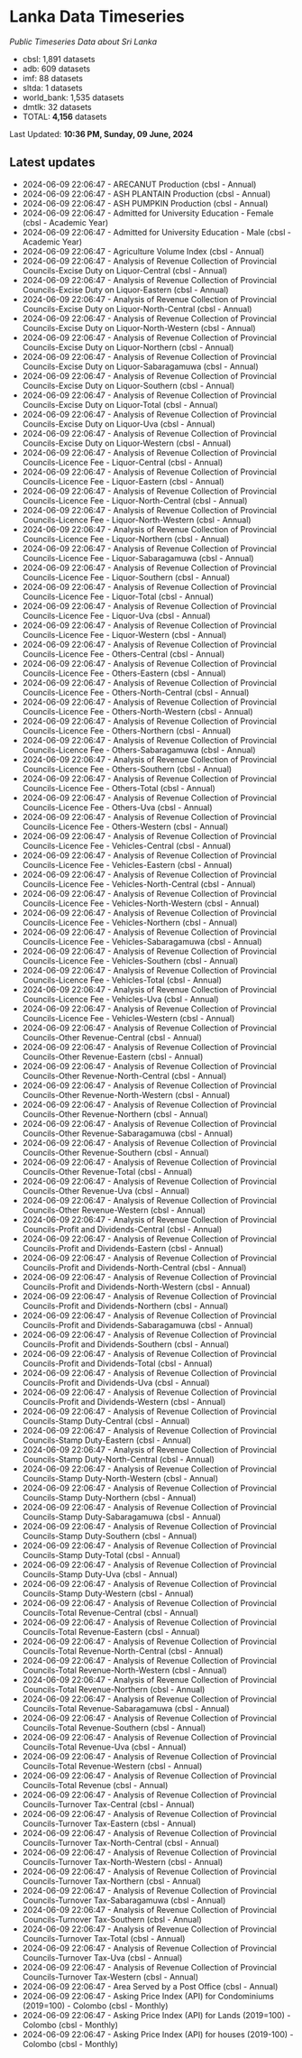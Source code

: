 # Lanka Data Timeseries
*Public Timeseries Data about Sri Lanka*

* cbsl: 1,891 datasets
* adb: 609 datasets
* imf: 88 datasets
* sltda: 1 datasets
* world_bank: 1,535 datasets
* dmtlk: 32 datasets
* TOTAL: **4,156** datasets

Last Updated: **10:36 PM, Sunday, 09 June, 2024**

## Latest updates

* 2024-06-09 22:06:47 - ARECANUT Production (cbsl - Annual)
* 2024-06-09 22:06:47 - ASH PLANTAIN Production (cbsl - Annual)
* 2024-06-09 22:06:47 - ASH PUMPKIN Production (cbsl - Annual)
* 2024-06-09 22:06:47 - Admitted for University Education - Female (cbsl - Academic Year)
* 2024-06-09 22:06:47 - Admitted for University Education - Male (cbsl - Academic Year)
* 2024-06-09 22:06:47 - Agriculture Volume Index (cbsl - Annual)
* 2024-06-09 22:06:47 - Analysis of Revenue Collection of Provincial Councils-Excise Duty on Liquor-Central (cbsl - Annual)
* 2024-06-09 22:06:47 - Analysis of Revenue Collection of Provincial Councils-Excise Duty on Liquor-Eastern (cbsl - Annual)
* 2024-06-09 22:06:47 - Analysis of Revenue Collection of Provincial Councils-Excise Duty on Liquor-North-Central (cbsl - Annual)
* 2024-06-09 22:06:47 - Analysis of Revenue Collection of Provincial Councils-Excise Duty on Liquor-North-Western (cbsl - Annual)
* 2024-06-09 22:06:47 - Analysis of Revenue Collection of Provincial Councils-Excise Duty on Liquor-Northern (cbsl - Annual)
* 2024-06-09 22:06:47 - Analysis of Revenue Collection of Provincial Councils-Excise Duty on Liquor-Sabaragamuwa (cbsl - Annual)
* 2024-06-09 22:06:47 - Analysis of Revenue Collection of Provincial Councils-Excise Duty on Liquor-Southern (cbsl - Annual)
* 2024-06-09 22:06:47 - Analysis of Revenue Collection of Provincial Councils-Excise Duty on Liquor-Total (cbsl - Annual)
* 2024-06-09 22:06:47 - Analysis of Revenue Collection of Provincial Councils-Excise Duty on Liquor-Uva (cbsl - Annual)
* 2024-06-09 22:06:47 - Analysis of Revenue Collection of Provincial Councils-Excise Duty on Liquor-Western (cbsl - Annual)
* 2024-06-09 22:06:47 - Analysis of Revenue Collection of Provincial Councils-Licence Fee - Liquor-Central (cbsl - Annual)
* 2024-06-09 22:06:47 - Analysis of Revenue Collection of Provincial Councils-Licence Fee - Liquor-Eastern (cbsl - Annual)
* 2024-06-09 22:06:47 - Analysis of Revenue Collection of Provincial Councils-Licence Fee - Liquor-North-Central (cbsl - Annual)
* 2024-06-09 22:06:47 - Analysis of Revenue Collection of Provincial Councils-Licence Fee - Liquor-North-Western (cbsl - Annual)
* 2024-06-09 22:06:47 - Analysis of Revenue Collection of Provincial Councils-Licence Fee - Liquor-Northern (cbsl - Annual)
* 2024-06-09 22:06:47 - Analysis of Revenue Collection of Provincial Councils-Licence Fee - Liquor-Sabaragamuwa (cbsl - Annual)
* 2024-06-09 22:06:47 - Analysis of Revenue Collection of Provincial Councils-Licence Fee - Liquor-Southern (cbsl - Annual)
* 2024-06-09 22:06:47 - Analysis of Revenue Collection of Provincial Councils-Licence Fee - Liquor-Total (cbsl - Annual)
* 2024-06-09 22:06:47 - Analysis of Revenue Collection of Provincial Councils-Licence Fee - Liquor-Uva (cbsl - Annual)
* 2024-06-09 22:06:47 - Analysis of Revenue Collection of Provincial Councils-Licence Fee - Liquor-Western (cbsl - Annual)
* 2024-06-09 22:06:47 - Analysis of Revenue Collection of Provincial Councils-Licence Fee - Others-Central (cbsl - Annual)
* 2024-06-09 22:06:47 - Analysis of Revenue Collection of Provincial Councils-Licence Fee - Others-Eastern (cbsl - Annual)
* 2024-06-09 22:06:47 - Analysis of Revenue Collection of Provincial Councils-Licence Fee - Others-North-Central (cbsl - Annual)
* 2024-06-09 22:06:47 - Analysis of Revenue Collection of Provincial Councils-Licence Fee - Others-North-Western (cbsl - Annual)
* 2024-06-09 22:06:47 - Analysis of Revenue Collection of Provincial Councils-Licence Fee - Others-Northern (cbsl - Annual)
* 2024-06-09 22:06:47 - Analysis of Revenue Collection of Provincial Councils-Licence Fee - Others-Sabaragamuwa (cbsl - Annual)
* 2024-06-09 22:06:47 - Analysis of Revenue Collection of Provincial Councils-Licence Fee - Others-Southern (cbsl - Annual)
* 2024-06-09 22:06:47 - Analysis of Revenue Collection of Provincial Councils-Licence Fee - Others-Total (cbsl - Annual)
* 2024-06-09 22:06:47 - Analysis of Revenue Collection of Provincial Councils-Licence Fee - Others-Uva (cbsl - Annual)
* 2024-06-09 22:06:47 - Analysis of Revenue Collection of Provincial Councils-Licence Fee - Others-Western (cbsl - Annual)
* 2024-06-09 22:06:47 - Analysis of Revenue Collection of Provincial Councils-Licence Fee - Vehicles-Central (cbsl - Annual)
* 2024-06-09 22:06:47 - Analysis of Revenue Collection of Provincial Councils-Licence Fee - Vehicles-Eastern (cbsl - Annual)
* 2024-06-09 22:06:47 - Analysis of Revenue Collection of Provincial Councils-Licence Fee - Vehicles-North-Central (cbsl - Annual)
* 2024-06-09 22:06:47 - Analysis of Revenue Collection of Provincial Councils-Licence Fee - Vehicles-North-Western (cbsl - Annual)
* 2024-06-09 22:06:47 - Analysis of Revenue Collection of Provincial Councils-Licence Fee - Vehicles-Northern (cbsl - Annual)
* 2024-06-09 22:06:47 - Analysis of Revenue Collection of Provincial Councils-Licence Fee - Vehicles-Sabaragamuwa (cbsl - Annual)
* 2024-06-09 22:06:47 - Analysis of Revenue Collection of Provincial Councils-Licence Fee - Vehicles-Southern (cbsl - Annual)
* 2024-06-09 22:06:47 - Analysis of Revenue Collection of Provincial Councils-Licence Fee - Vehicles-Total (cbsl - Annual)
* 2024-06-09 22:06:47 - Analysis of Revenue Collection of Provincial Councils-Licence Fee - Vehicles-Uva (cbsl - Annual)
* 2024-06-09 22:06:47 - Analysis of Revenue Collection of Provincial Councils-Licence Fee - Vehicles-Western (cbsl - Annual)
* 2024-06-09 22:06:47 - Analysis of Revenue Collection of Provincial Councils-Other Revenue-Central (cbsl - Annual)
* 2024-06-09 22:06:47 - Analysis of Revenue Collection of Provincial Councils-Other Revenue-Eastern (cbsl - Annual)
* 2024-06-09 22:06:47 - Analysis of Revenue Collection of Provincial Councils-Other Revenue-North-Central (cbsl - Annual)
* 2024-06-09 22:06:47 - Analysis of Revenue Collection of Provincial Councils-Other Revenue-North-Western (cbsl - Annual)
* 2024-06-09 22:06:47 - Analysis of Revenue Collection of Provincial Councils-Other Revenue-Northern (cbsl - Annual)
* 2024-06-09 22:06:47 - Analysis of Revenue Collection of Provincial Councils-Other Revenue-Sabaragamuwa (cbsl - Annual)
* 2024-06-09 22:06:47 - Analysis of Revenue Collection of Provincial Councils-Other Revenue-Southern (cbsl - Annual)
* 2024-06-09 22:06:47 - Analysis of Revenue Collection of Provincial Councils-Other Revenue-Total (cbsl - Annual)
* 2024-06-09 22:06:47 - Analysis of Revenue Collection of Provincial Councils-Other Revenue-Uva (cbsl - Annual)
* 2024-06-09 22:06:47 - Analysis of Revenue Collection of Provincial Councils-Other Revenue-Western (cbsl - Annual)
* 2024-06-09 22:06:47 - Analysis of Revenue Collection of Provincial Councils-Profit and Dividends-Central (cbsl - Annual)
* 2024-06-09 22:06:47 - Analysis of Revenue Collection of Provincial Councils-Profit and Dividends-Eastern (cbsl - Annual)
* 2024-06-09 22:06:47 - Analysis of Revenue Collection of Provincial Councils-Profit and Dividends-North-Central (cbsl - Annual)
* 2024-06-09 22:06:47 - Analysis of Revenue Collection of Provincial Councils-Profit and Dividends-North-Western (cbsl - Annual)
* 2024-06-09 22:06:47 - Analysis of Revenue Collection of Provincial Councils-Profit and Dividends-Northern (cbsl - Annual)
* 2024-06-09 22:06:47 - Analysis of Revenue Collection of Provincial Councils-Profit and Dividends-Sabaragamuwa (cbsl - Annual)
* 2024-06-09 22:06:47 - Analysis of Revenue Collection of Provincial Councils-Profit and Dividends-Southern (cbsl - Annual)
* 2024-06-09 22:06:47 - Analysis of Revenue Collection of Provincial Councils-Profit and Dividends-Total (cbsl - Annual)
* 2024-06-09 22:06:47 - Analysis of Revenue Collection of Provincial Councils-Profit and Dividends-Uva (cbsl - Annual)
* 2024-06-09 22:06:47 - Analysis of Revenue Collection of Provincial Councils-Profit and Dividends-Western (cbsl - Annual)
* 2024-06-09 22:06:47 - Analysis of Revenue Collection of Provincial Councils-Stamp Duty-Central (cbsl - Annual)
* 2024-06-09 22:06:47 - Analysis of Revenue Collection of Provincial Councils-Stamp Duty-Eastern (cbsl - Annual)
* 2024-06-09 22:06:47 - Analysis of Revenue Collection of Provincial Councils-Stamp Duty-North-Central (cbsl - Annual)
* 2024-06-09 22:06:47 - Analysis of Revenue Collection of Provincial Councils-Stamp Duty-North-Western (cbsl - Annual)
* 2024-06-09 22:06:47 - Analysis of Revenue Collection of Provincial Councils-Stamp Duty-Northern (cbsl - Annual)
* 2024-06-09 22:06:47 - Analysis of Revenue Collection of Provincial Councils-Stamp Duty-Sabaragamuwa (cbsl - Annual)
* 2024-06-09 22:06:47 - Analysis of Revenue Collection of Provincial Councils-Stamp Duty-Southern (cbsl - Annual)
* 2024-06-09 22:06:47 - Analysis of Revenue Collection of Provincial Councils-Stamp Duty-Total (cbsl - Annual)
* 2024-06-09 22:06:47 - Analysis of Revenue Collection of Provincial Councils-Stamp Duty-Uva (cbsl - Annual)
* 2024-06-09 22:06:47 - Analysis of Revenue Collection of Provincial Councils-Stamp Duty-Western (cbsl - Annual)
* 2024-06-09 22:06:47 - Analysis of Revenue Collection of Provincial Councils-Total Revenue-Central (cbsl - Annual)
* 2024-06-09 22:06:47 - Analysis of Revenue Collection of Provincial Councils-Total Revenue-Eastern (cbsl - Annual)
* 2024-06-09 22:06:47 - Analysis of Revenue Collection of Provincial Councils-Total Revenue-North-Central (cbsl - Annual)
* 2024-06-09 22:06:47 - Analysis of Revenue Collection of Provincial Councils-Total Revenue-North-Western (cbsl - Annual)
* 2024-06-09 22:06:47 - Analysis of Revenue Collection of Provincial Councils-Total Revenue-Northern (cbsl - Annual)
* 2024-06-09 22:06:47 - Analysis of Revenue Collection of Provincial Councils-Total Revenue-Sabaragamuwa (cbsl - Annual)
* 2024-06-09 22:06:47 - Analysis of Revenue Collection of Provincial Councils-Total Revenue-Southern (cbsl - Annual)
* 2024-06-09 22:06:47 - Analysis of Revenue Collection of Provincial Councils-Total Revenue-Uva (cbsl - Annual)
* 2024-06-09 22:06:47 - Analysis of Revenue Collection of Provincial Councils-Total Revenue-Western (cbsl - Annual)
* 2024-06-09 22:06:47 - Analysis of Revenue Collection of Provincial Councils-Total Revenue (cbsl - Annual)
* 2024-06-09 22:06:47 - Analysis of Revenue Collection of Provincial Councils-Turnover Tax-Central (cbsl - Annual)
* 2024-06-09 22:06:47 - Analysis of Revenue Collection of Provincial Councils-Turnover Tax-Eastern (cbsl - Annual)
* 2024-06-09 22:06:47 - Analysis of Revenue Collection of Provincial Councils-Turnover Tax-North-Central (cbsl - Annual)
* 2024-06-09 22:06:47 - Analysis of Revenue Collection of Provincial Councils-Turnover Tax-North-Western (cbsl - Annual)
* 2024-06-09 22:06:47 - Analysis of Revenue Collection of Provincial Councils-Turnover Tax-Northern (cbsl - Annual)
* 2024-06-09 22:06:47 - Analysis of Revenue Collection of Provincial Councils-Turnover Tax-Sabaragamuwa (cbsl - Annual)
* 2024-06-09 22:06:47 - Analysis of Revenue Collection of Provincial Councils-Turnover Tax-Southern (cbsl - Annual)
* 2024-06-09 22:06:47 - Analysis of Revenue Collection of Provincial Councils-Turnover Tax-Total (cbsl - Annual)
* 2024-06-09 22:06:47 - Analysis of Revenue Collection of Provincial Councils-Turnover Tax-Uva (cbsl - Annual)
* 2024-06-09 22:06:47 - Analysis of Revenue Collection of Provincial Councils-Turnover Tax-Western (cbsl - Annual)
* 2024-06-09 22:06:47 - Area Served by a Post Office (cbsl - Annual)
* 2024-06-09 22:06:47 - Asking Price Index (API) for Condominiums (2019=100) - Colombo (cbsl - Monthly)
* 2024-06-09 22:06:47 - Asking Price Index (API) for Lands (2019=100) - Colombo (cbsl - Monthly)
* 2024-06-09 22:06:47 - Asking Price Index (API) for houses (2019-100) - Colombo (cbsl - Monthly)